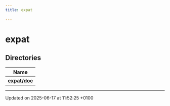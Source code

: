 ```yaml
---
title: expat

---
```


# expat



## Directories

| Name           |
| -------------- |
| **[expat/doc](dir_df8ecd29b3b8c2a3de6b647b039152b0.md#dir-expat/doc)**  |






-------------------------------

Updated on 2025-06-17 at 11:52:25 +0100
